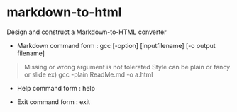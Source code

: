 # markdown-to-html
Design and construct a Markdown-to-HTML converter

* Markdown command form : gcc [-option] [inputfilename] [-o output filename] 
> Missing or wrong argument is not tolerated
> Style can be plain or fancy or slide
       ex) gcc -plain ReadMe.md -o a.html

* Help command form : help       

* Exit command form : exit

